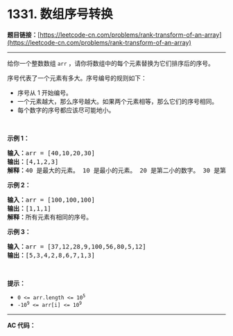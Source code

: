 # 1331. 数组序号转换

**题目链接：**[https://leetcode-cn.com/problems/rank-transform-of-an-array](https://leetcode-cn.com/problems/rank-transform-of-an-array)

---

<div class="content__1Y2H">
 <div class="notranslate">
  <p>给你一个整数数组&nbsp;<code>arr</code> ，请你将数组中的每个元素替换为它们排序后的序号。</p> 
  <p>序号代表了一个元素有多大。序号编号的规则如下：</p> 
  <ul> 
   <li>序号从 1 开始编号。</li> 
   <li>一个元素越大，那么序号越大。如果两个元素相等，那么它们的序号相同。</li> 
   <li>每个数字的序号都应该尽可能地小。</li> 
  </ul> 
  <p>&nbsp;</p> 
  <p><strong>示例 1：</strong></p> 
  <pre class="language-text"><strong>输入：</strong>arr = [40,10,20,30]
<strong>输出：</strong>[4,1,2,3]
<strong>解释：</strong>40 是最大的元素。 10 是最小的元素。 20 是第二小的数字。 30 是第三小的数字。</pre> 
  <p><strong>示例 2：</strong></p> 
  <pre class="language-text"><strong>输入：</strong>arr = [100,100,100]
<strong>输出：</strong>[1,1,1]
<strong>解释：</strong>所有元素有相同的序号。
</pre> 
  <p><strong>示例 3：</strong></p> 
  <pre class="language-text"><strong>输入：</strong>arr = [37,12,28,9,100,56,80,5,12]
<strong>输出：</strong>[5,3,4,2,8,6,7,1,3]
</pre> 
  <p>&nbsp;</p> 
  <p><strong>提示：</strong></p> 
  <ul> 
   <li><code>0 &lt;= arr.length &lt;= 10<sup>5</sup></code></li> 
   <li><code>-10<sup>9</sup>&nbsp;&lt;= arr[i] &lt;= 10<sup>9</sup></code></li> 
  </ul> 
 </div>
</div>

---

**AC 代码：**

```java

```